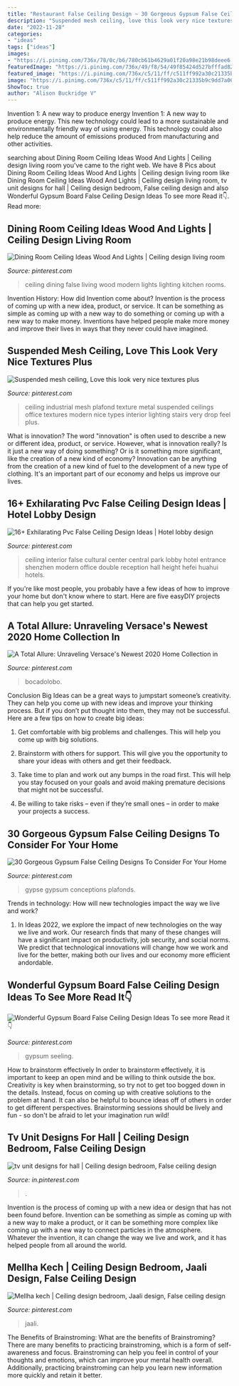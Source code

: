 ```yaml
---
title: "Restaurant False Ceiling Design ~ 30 Gorgeous Gypsum False Ceiling Designs To Consider For Your Home"
description: "Suspended mesh ceiling, love this look very nice textures plus"
date: "2022-11-28"
categories:
- "ideas"
tags: ["ideas"]
images:
- "https://i.pinimg.com/736x/78/0c/b6/780cb61b4629a01f20a98e21b98deee6.jpg"
featuredImage: "https://i.pinimg.com/736x/49/f8/54/49f85424d527bfffad82404a22533cee.jpg"
featured_image: "https://i.pinimg.com/736x/c5/11/ff/c511ff992a30c21335b9c9dd7a067df4.jpg"
image: "https://i.pinimg.com/736x/c5/11/ff/c511ff992a30c21335b9c9dd7a067df4.jpg"
ShowToc: true
author: "Alison Buckridge V"
---
```



Invention 1: A new way to produce energy
Invention 1: A new way to produce energy. This new technology could lead to a more sustainable and environmentally friendly way of using energy. This technology could also help reduce the amount of emissions produced from manufacturing and other activities.

	

		
searching about Dining Room Ceiling Ideas Wood And Lights | Ceiling design living room you've came to the right web. We have 8 Pics about Dining Room Ceiling Ideas Wood And Lights | Ceiling design living room like Dining Room Ceiling Ideas Wood And Lights | Ceiling design living room, tv unit designs for hall | Ceiling design bedroom, False ceiling design and also Wonderful Gypsum Board False Ceiling Design Ideas To see more Read it👇. Read more:
		
    
## Dining Room Ceiling Ideas Wood And Lights | Ceiling Design Living Room

<img loading=lazy src="https://i.pinimg.com/736x/5b/d9/a1/5bd9a19127824d42de60a5bca457c036.jpg" onerror="this.onerror=null;this.src='https://tse4.mm.bing.net/th?id=OIP.EMPXp7veQ5PpUpqCagq08gHaJ8&amp;pid=15.1';" alt="Dining Room Ceiling Ideas Wood And Lights | Ceiling design living room">

_Source: pinterest.com_

>ceiling dining false living wood modern lights lighting kitchen rooms. 

	

Invention History: How did Invention come about?
Invention is the process of coming up with a new idea, product, or service. It can be something as simple as coming up with a new way to do something or coming up with a new way to make money. Inventions have helped people make more money and improve their lives in ways that they never could have imagined.

    
## Suspended Mesh Ceiling, Love This Look Very Nice Textures Plus

<img loading=lazy src="https://i.pinimg.com/736x/f5/22/50/f52250a237af61e033a02a4673901aea--industrial-restaurant-industrial-ceilings.jpg?b=t" onerror="this.onerror=null;this.src='https://tse1.mm.bing.net/th?id=OIP.k2Gk8npNTMt0szEFKkcLuAHaJ3&amp;pid=15.1';" alt="Suspended mesh ceiling, Love this look very nice textures plus">

_Source: pinterest.com_

>ceiling industrial mesh plafond texture metal suspended ceilings office textures modern nice types interior lighting stairs very drop feel plus. 

	

What is innovation?
The word "innovation" is often used to describe a new or different idea, product, or service. However, what is innovation really? Is it just a new way of doing something? Or is it something more significant, like the creation of a new kind of economy?
Innovation can be anything from the creation of a new kind of fuel to the development of a new type of clothing. It's an important part of our economy and helps us improve our lives.

    
## 16+ Exhilarating Pvc False Ceiling Design Ideas | Hotel Lobby Design

<img loading=lazy src="https://i.pinimg.com/736x/c5/11/ff/c511ff992a30c21335b9c9dd7a067df4.jpg" onerror="this.onerror=null;this.src='https://tse1.mm.bing.net/th?id=OIP.-bacUDdmAjgIwoO3U9j3CgHaJ4&amp;pid=15.1';" alt="16+ Exhilarating Pvc False Ceiling Design Ideas | Hotel lobby design">

_Source: pinterest.com_

>ceiling interior false cultural center central park lobby hotel entrance shenzhen modern office double reception hall height hefei huahui hotels. 

	

If you're like most people, you probably have a few ideas of how to improve your home but don't know where to start. Here are five easyDIY projects that can help you get started.

    
## A Total Allure: Unraveling Versace&#039;s Newest 2020 Home Collection In

<img loading=lazy src="https://i.pinimg.com/736x/c5/93/68/c59368d87f292c8b6ea957d6b7b6d777.jpg" onerror="this.onerror=null;this.src='https://tse1.mm.bing.net/th?id=OIP.3B-ABr4Z4p3cER2Tp-lUTAHaJ4&amp;pid=15.1';" alt="A Total Allure: Unraveling Versace&#039;s Newest 2020 Home Collection in">

_Source: pinterest.com_

>bocadolobo. 

	

Conclusion
Big Ideas can be a great ways to jumpstart someone’s creativity. They can help you come up with new ideas and improve your thinking process. But if you don’t put thought into them, they may not be successful. Here are a few tips on how to create big ideas:
1. Get comfortable with big problems and challenges. This will help you come up with big solutions.

2. Brainstorm with others for support. This will give you the opportunity to share your ideas with others and get their feedback.

3. Take time to plan and work out any bumps in the road first. This will help you stay focused on your goals and avoid making premature decisions that might not be successful.

4. Be willing to take risks – even if they’re small ones – in order to make your projects a success.

    
## 30 Gorgeous Gypsum False Ceiling Designs To Consider For Your Home

<img loading=lazy src="https://i.pinimg.com/736x/92/2a/7e/922a7ecb22d4829c0ba8c9aaad8aae65.jpg" onerror="this.onerror=null;this.src='https://tse2.mm.bing.net/th?id=OIP.YYgINzwXqvwlRbmSioaI_wHaJ8&amp;pid=15.1';" alt="30 Gorgeous Gypsum False Ceiling Designs To Consider For Your Home">

_Source: pinterest.com_

>gypse gypsum conceptions plafonds. 

	

Trends in technology: How will new technologies impact the way we live and work?
1. In Ideas 2022, we explore the impact of new technologies on the way we live and work. Our research finds that many of these changes will have a significant impact on productivity, job security, and social norms. We predict that technological innovations will change how we work and live for the better, making both our lives and our economy more efficient andordable.

    
## Wonderful Gypsum Board False Ceiling Design Ideas To See More Read It👇

<img loading=lazy src="https://i.pinimg.com/736x/c0/21/81/c0218124b2812fa55935d2831d09f33c.jpg" onerror="this.onerror=null;this.src='https://tse1.mm.bing.net/th?id=OIP.gh54p2R5ZtO2Tn7vwyCZPAHaJ4&amp;pid=15.1';" alt="Wonderful Gypsum Board False Ceiling Design Ideas To see more Read it👇">

_Source: pinterest.com_

>gypsum seeling. 

	

How to brainstorm effectively
In order to brainstorm effectively, it is important to keep an open mind and be willing to think outside the box. Creativity is key when brainstorming, so try not to get too bogged down in the details. Instead, focus on coming up with creative solutions to the problem at hand. It can also be helpful to bounce ideas off of others in order to get different perspectives. Brainstorming sessions should be lively and fun - so don't be afraid to let your imagination run wild!

    
## Tv Unit Designs For Hall | Ceiling Design Bedroom, False Ceiling Design

<img loading=lazy src="https://i.pinimg.com/736x/78/0c/b6/780cb61b4629a01f20a98e21b98deee6.jpg" onerror="this.onerror=null;this.src='https://tse4.mm.bing.net/th?id=OIP._gC1ezPSrKYhnxMEs76RAgHaJ4&amp;pid=15.1';" alt="tv unit designs for hall | Ceiling design bedroom, False ceiling design">

_Source: in.pinterest.com_

>. 

	

Invention is the process of coming up with a new idea or design that has not been found before. Invention can be something as simple as coming up with a new way to make a product, or it can be something more complex like coming up with a new way to connect particles in the atmosphere. Whatever the invention, it can change the way we live and work, and it has helped people from all around the world.

    
## Mellha Kech | Ceiling Design Bedroom, Jaali Design, False Ceiling Design

<img loading=lazy src="https://i.pinimg.com/736x/49/f8/54/49f85424d527bfffad82404a22533cee.jpg" onerror="this.onerror=null;this.src='https://tse3.mm.bing.net/th?id=OIP.gVAM9ysiBWokIqy0K__WzgHaJ3&amp;pid=15.1';" alt="Mellha kech | Ceiling design bedroom, Jaali design, False ceiling design">

_Source: pinterest.com_

>jaali. 

	

The Benefits of Brainstroming: What are the benefits of Brainstroming?
There are many benefits to practicing brainstroming, which is a form of self-awareness and focus. Brainstroming can help you feel in control of your thoughts and emotions, which can improve your mental health overall. Additionally, practicing brainstroming can help you learn new information more quickly and retain it better.

